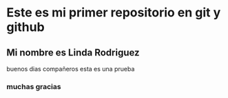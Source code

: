 # Este es mi primer repositorio en git y github

## Mi nombre es Linda Rodriguez
buenos dias compañeros esta es una prueba

### muchas gracias 
<!-- esto
 es un
  comentario
 -->
